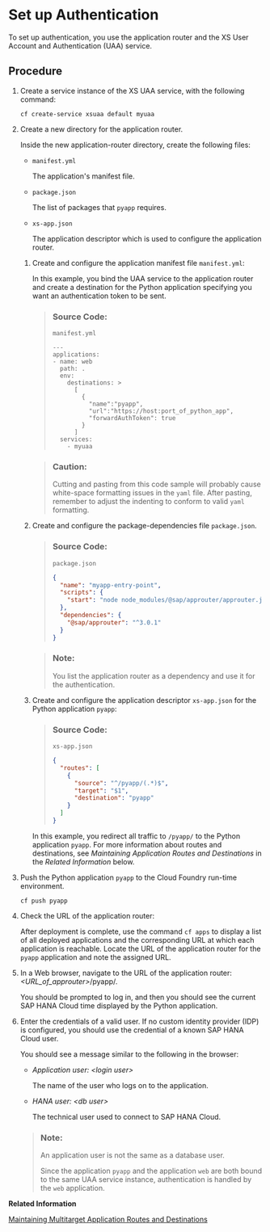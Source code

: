 <!-- loio972ef76f777647fca39570a82e1d28cb -->

# Set up Authentication

To set up authentication, you use the application router and the XS User Account and Authentication \(UAA\) service.



## Procedure

1.  Create a service instance of the XS UAA service, with the following command:

    `cf create-service xsuaa default myuaa`

2.  Create a new directory for the application router.

    Inside the new application-router directory, create the following files:

    -   `manifest.yml`

        The application's manifest file.

    -   `package.json`

        The list of packages that `pyapp` requires.

    -   `xs-app.json`

        The application descriptor which is used to configure the application router.


    1.  Create and configure the application manifest file `manifest.yml`:

        In this example, you bind the UAA service to the application router and create a destination for the Python application specifying you want an authentication token to be sent.

        > ### Source Code:  
        > `manifest.yml`
        > 
        > ```
        > ---
        > applications:
        > - name: web
        >   path: .
        >   env:
        >     destinations: >
        >       [
        >         {
        >           "name":"pyapp",
        >           "url":"https://host:port_of_python_app",
        >           "forwardAuthToken": true
        >         }
        >       ]
        >   services:
        >     - myuaa
        > 
        > ```

        > ### Caution:  
        > Cutting and pasting from this code sample will probably cause white-space formatting issues in the `yaml` file. After pasting, remember to adjust the indenting to conform to valid `yaml` formatting.

    2.  Create and configure the package-dependencies file `package.json`.

        > ### Source Code:  
        > `package.json`
        > 
        > ```json
        > {
        >   "name": "myapp-entry-point",
        >   "scripts": {
        >     "start": "node node_modules/@sap/approuter/approuter.js"
        >   },
        >   "dependencies": {
        >     "@sap/approuter": "^3.0.1"
        >   }
        > }
        > 
        > ```

        > ### Note:  
        > You list the application router as a dependency and use it for the authentication.

    3.  Create and configure the application descriptor `xs-app.json` for the Python application `pyapp`:

        > ### Source Code:  
        > `xs-app.json`
        > 
        > ```json
        > {
        >   "routes": [
        >     {
        >       "source": "^/pyapp/(.*)$",
        >       "target": "$1",
        >       "destination": "pyapp"
        >     }
        >   ]
        > }
        > 
        > ```

        In this example, you redirect all traffic to `/pyapp/` to the Python application `pyapp`. For more information about routes and destinations, see *Maintaining Application Routes and Destinations* in the *Related Information* below.


3.  Push the Python application `pyapp` to the Cloud Foundry run-time environment.

    `cf push pyapp`

4.  Check the URL of the application router:

    After deployment is complete, use the command `cf apps` to display a list of all deployed applications and the corresponding URL at which each application is reachable. Locate the URL of the application router for the `pyapp` application and note the assigned URL.

5.  In a Web browser, navigate to the URL of the application router: *<URL\_of\_approuter\>*/pyapp/.

    You should be prompted to log in, and then you should see the current SAP HANA Cloud time displayed by the Python application.

6.  Enter the credentials of a valid user. If no custom identity provider \(IDP\) is configured, you should use the credential of a known SAP HANA Cloud user.

    You should see a message similar to the following in the browser:

    -   *Application user: *<login user\>**

        The name of the user who logs on to the application.

    -   *HANA user: *<db user\>**

        The technical user used to connect to SAP HANA Cloud.


    > ### Note:  
    > An application user is not the same as a database user.
    > 
    > Since the application `pyapp` and the application `web` are both bound to the same UAA service instance, authentication is handled by the `web` application.


**Related Information**  


[Maintaining Multitarget Application Routes and Destinations](../090-HANA-Cloud-DB-Dev-MTA-Routes/maintaining-multitarget-application-routes-and-destinations-0117b71.md "Define application routes and destinations.")

